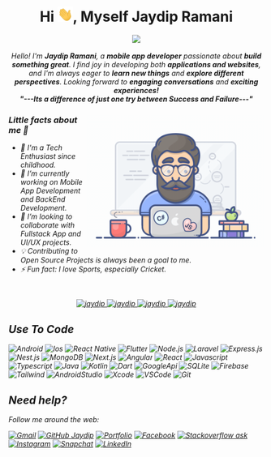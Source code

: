 <h1 align="center">Hi <img src="https://raw.githubusercontent.com/ABSphreak/ABSphreak/master/gifs/Hi.gif" width="30px">, Myself Jaydip Ramani</h1>
<p align="center">
  <a href=""><img src="https://readme-typing-svg.herokuapp.com?lines=Computer+Science+And+Engineering;Mobile+App+Development;Full+Stack+App+Developer;Aspiring+Learner&center=true&width=500&height=50"></a>
</p>

<p align="center">
  <em>
  Hello! I'm <b>Jaydip Ramani</b>, a <b>mobile app developer</b> passionate about <b>build something great</b>. I find joy in developing both <b>applications and websites</b>, and I'm always eager to <b>learn new things</b> and <b>explore different perspectives</b>. Looking forward to <b>engaging conversations</b> and <b>exciting experiences!</b>
  <br>
  <b><i>"---Its a difference of just one try between Success and Failure---"</i></b>
</p>
 <img align="right" width="350" src="/assets/programmer.gif" alt="Coding gif" />


<h3>Little facts about me 🧑</h3>

- 🧞 I'm a Tech Enthusiast since childhood.
- 🔭 I’m currently working on Mobile App Development and BackEnd Development.
- 👯 I’m looking to collaborate with Fullstack App and UI/UX projects.
- 💡 Contributing to Open Source Projects is always been a goal to me.
- ⚡ Fun fact: I love Sports, especially Cricket.
<br>
<p align="center">
 <a href="https://jaydipramani.github.io/Protfolio/" target="blank">
  <img src="https://img.shields.io/badge/Website-DC143C?style=for-the-badge&logo=medium&logoColor=white" alt="jaydip" />
 </a>
 <a href="https://www.linkedin.com/in/jaydip-ramani/" target="_blank">
  <img src="https://img.shields.io/badge/LinkedIn-0077B5?style=for-the-badge&logo=linkedin&logoColor=white" alt="jaydip"/>
 </a>
 <a href="https://instagram.com/jaydip__ramani/" target="_blank">
  <img src="https://img.shields.io/badge/Instagram-fe4164?style=for-the-badge&logo=instagram&logoColor=white" alt="jaydip" />
 </a> 
 <a href="https://www.facebook.com/jaydeep.ramani.3152" target="_blank">
  <img src="https://img.shields.io/badge/Facebook-20BEFF?&style=for-the-badge&logo=facebook&logoColor=white" alt="jaydip"  />
  </a> 
</p>

## Use To Code

![Android](https://img.shields.io/badge/Android-78C257?style=for-the-badge&labelColor=black&logo=android&logoColor=78C257)
![Ios](https://img.shields.io/badge/Ios-ffffff?style=for-the-badge&labelColor=black&logo=apple&logoColor=white)
![React Native](https://img.shields.io/badge/React_Native-20232A?style=for-the-badge&logo=react&logoColor=61DAFB)
![Flutter](https://img.shields.io/badge/Flutter-61DAFB?style=for-the-badge&labelColor=black&logo=flutter&logoColor=61DAFB)
![Node.js](https://img.shields.io/badge/Nodejs-3C873A?style=for-the-badge&labelColor=black&logo=node.js&logoColor=3C873A)
![Laravel](https://img.shields.io/badge/Laravel-F05340?style=for-the-badge&labelColor=black&logo=laravel&logoColor=F05340)
![Express.js](https://img.shields.io/badge/Express.js-000000?style=for-the-badge&logo=express&logoColor=white)
![Nest.js](https://img.shields.io/badge/Nest.js-df224e?style=for-the-badge&labelColor=black&logo=nest&logoColor=df224e)
![MongoDB](https://img.shields.io/badge/MongoDB-4EA94B?style=for-the-badge&logo=mongodb&logoColor=white)
![Next.js](https://img.shields.io/badge/next.js-000000?style=for-the-badge&logo=nextdotjs&logoColor=white)
![Angular](https://img.shields.io/badge/Angular-df224e?style=for-the-badge&labelColor=black&logo=angular&logoColor=df224e)
![React](https://img.shields.io/badge/-React-61DBFB?style=for-the-badge&labelColor=black&logo=react&logoColor=61DBFB)
![Javascript](https://img.shields.io/badge/Javascript-F0DB4F?style=for-the-badge&labelColor=black&logo=javascript&logoColor=F0DB4F)
![Typescript](https://img.shields.io/badge/Typescript-007acc?style=for-the-badge&labelColor=black&logo=typescript&logoColor=007acc)
![Java](https://img.shields.io/badge/Java-5382a1?style=for-the-badge&labelColor=black&logo=java&logoColor=5382a1)
![Kotlin](https://img.shields.io/badge/Kotlin-B125EA?style=for-the-badge&labelColor=black&logo=kotlin&logoColor=B125EA)
![Dart](https://img.shields.io/badge/Dart-0075BA?style=for-the-badge&labelColor=black&logo=dart&logoColor=white)
![GoogleApi](https://img.shields.io/badge/Google%20Api-FFA611?style=for-the-badge&labelColor=black&logo=googlecloud&logoColor=FFA611)
![SQLite](https://img.shields.io/badge/Sqlite-003c57?style=for-the-badge&labelColor=black&logo=sqlite&logoColor=white)
![Firebase](https://img.shields.io/badge/Firebase-FFA611?style=for-the-badge&labelColor=black&logo=firebase&logoColor=FFA611)
![Tailwind](https://img.shields.io/badge/Tailwind_CSS-092749?style=for-the-badge&logo=tailwindcss&logoColor=06B6D4&labelColor=000000)
![AndroidStudio](https://img.shields.io/badge/Android%20Studio-4286f5?style=for-the-badge&labelColor=black&logo=androidstudio&logoColor=4286f5)
![Xcode](https://img.shields.io/badge/Xcode-black?style=for-the-badge&labelColor=black&logo=xcode&logoColor=white)
![VSCode](https://img.shields.io/badge/Visual_Studio-0078d7?style=for-the-badge&logo=visual%20studio&logoColor=white)
![Git](https://img.shields.io/badge/Git-F05032?style=for-the-badge&logo=git&logoColor=white)

## Need help?
<i>Follow me around the web:</i><br>

[![Gmail](https://img.shields.io/badge/%20-Send%20Mail-black?color=14171A&labelColor=ef5350&logo=gmail&logoColor=ffffff)](mailto:jaydipramani23110@gmail.com?subject=From%20GitHub&body=Hi,%20there.%20Found%20you%20from%20GitHub.) [![GitHub Jaydip](https://img.shields.io/github/followers/anmolpant?label=follow&style=social)](https://github.com/jaydipramani) [![Portfolio](https://img.shields.io/badge/-anmolpant.github.io-242424?style=flat-square&logo=circle&logoColor=White)](https://jaydipramani.github.io/Protfolio/) [![Facebook](https://img.shields.io/badge/Facebook-add-blue.svg?logo=facebook&logoColor=white)](https://www.facebook.com/jaydeep.ramani.3152) [![Stackoverflow ask](https://img.shields.io/badge/StackOverflow-ask-orange)](https://stackoverflow.com/users/23373654/jaydip-ramani) [![Instagram](https://img.shields.io/badge/Instagram-follow-purple.svg?logo=instagram&logoColor=white)](https://instagram.com/jaydip__ramani/) [![Snapchat](https://img.shields.io/badge/Snapchat-add-yellow.svg?logo=snapchat&logoColor=white)](https://www.snapchat.com/add/jdramani23) [![LinkedIn](https://img.shields.io/badge/LinkedIn-connect-blue.svg?logo=linkedin&logoColor=white)](https://www.linkedin.com/in/jaydip-ramani/)

</p>
